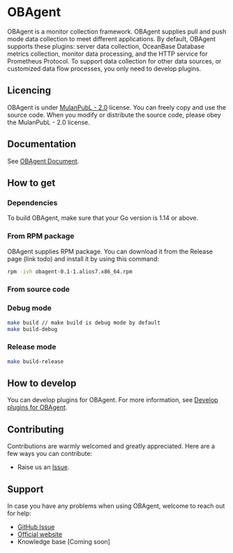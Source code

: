 # OBAgent

OBAgent is a monitor collection framework. OBAgent supplies pull and push mode data collection to meet different applications. By default, OBAgent supports these plugins: server data collection, OceanBase Database metrics collection, monitor data processing, and the HTTP service for Prometheus Protocol. To support data collection for other data sources, or customized data flow processes, you only need to develop plugins.

## Licencing

OBAgent is under [MulanPubL - 2.0](https://license.coscl.org.cn/MulanPubL-2.0/index.html) license. You can freely copy and use the source code. When you modify or distribute the source code, please obey the MulanPubL - 2.0 license.

## Documentation

See [OBAgent Document](docs/about-obagent/what-is-obagent.md).

## How to get

### Dependencies

To build OBAgent, make sure that your Go version is 1.14 or above.

### From RPM package

OBAgent supplies RPM package. You can download it from the Release page (link todo) and install it by using this command:

```bash
rpm -ivh obagent-0.1-1.alios7.x86_64.rpm
```

### From source code

### Debug mode

```bash
make build // make build is debug mode by default
make build-debug
```

### Release mode

```bash
make build-release
```

## How to develop

You can develop plugins for OBAgent. For more information, see [Develop plugins for OBAgent](docs/develop-guide.md).

## Contributing

Contributions are warmly welcomed and greatly appreciated. Here are a few ways you can contribute:

- Raise us an [Issue](https://github.com/oceanbase/obagent/issues).

## Support

In case you have any problems when using OBAgent, welcome to reach out for help:

- [GitHub Issue](https://github.com/oceanbase/obagent/issues)
- [Official website](https://open.oceanbase.com/)
- Knowledge base [Coming soon]
